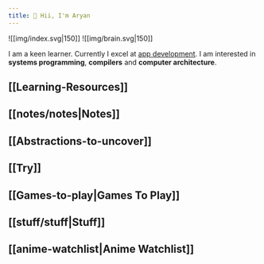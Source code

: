 ```yaml
---
title: 🤚 Hii, I'm Aryan
---
```

![[img/index.svg|150]] ![[img/brain.svg|150]]


I am a keen learner. Currently I excel at [app development](https://aryana101a.github.io/resume). I am interested in **systems programming**, **compilers** and **computer architecture**.

## [[Learning-Resources]]
## [[notes/notes|Notes]]
## [[Abstractions-to-uncover]]
## [[Try]]
## [[Games-to-play|Games To Play]]
## [[stuff/stuff|Stuff]]
## [[anime-watchlist|Anime Watchlist]]







